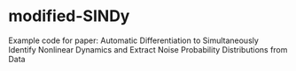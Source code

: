 # modified-SINDy
Example code for paper: Automatic Differentiation to Simultaneously Identify Nonlinear Dynamics and Extract Noise Probability Distributions from Data
